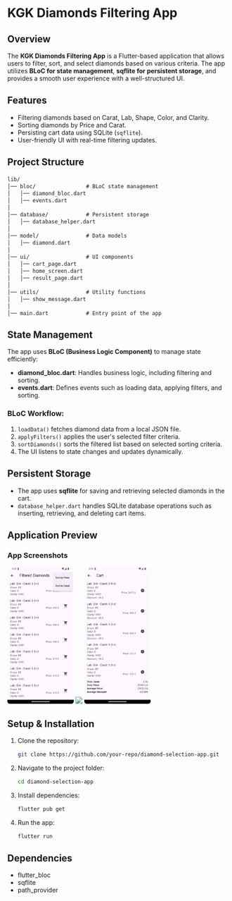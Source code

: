 # KGK Diamonds Filtering App

## Overview

The **KGK Diamonds Filtering App** is a Flutter-based application that allows users to filter, sort, and select diamonds based on various criteria. The app utilizes **BLoC for state management**, **sqflite for persistent storage**, and provides a smooth user experience with a well-structured UI.

## Features

- Filtering diamonds based on Carat, Lab, Shape, Color, and Clarity.
- Sorting diamonds by Price and Carat.
- Persisting cart data using SQLite (`sqflite`).
- User-friendly UI with real-time filtering updates.

## Project Structure

```
lib/
│── bloc/                # BLoC state management
│   │── diamond_bloc.dart
│   │── events.dart
│
│── database/            # Persistent storage
│   │── database_helper.dart
│
│── model/               # Data models
│   │── diamond.dart
│
│── ui/                  # UI components
│   │── cart_page.dart
│   │── home_screen.dart
│   │── result_page.dart
│
│── utils/               # Utility functions
│   │── show_message.dart
│
│── main.dart            # Entry point of the app
```

## State Management

The app uses **BLoC (Business Logic Component)** to manage state efficiently:

- **diamond\_bloc.dart**: Handles business logic, including filtering and sorting.
- **events.dart**: Defines events such as loading data, applying filters, and sorting.

### BLoC Workflow:

1. `loadData()` fetches diamond data from a local JSON file.
2. `applyFilters()` applies the user's selected filter criteria.
3. `sortDiamonds()` sorts the filtered list based on selected sorting criteria.
4. The UI listens to state changes and updates dynamically.

## Persistent Storage

- The app uses **sqflite** for saving and retrieving selected diamonds in the cart.
- `database_helper.dart` handles SQLite database operations such as inserting, retrieving, and deleting cart items.

## Application Preview

<h3>App Screenshots</h3>

<p float="left">
  <img src="assets/screenshots/filter_page.png" width="30%" />
  <img src="assets/screenshots/result_page.png" width="30%" />
  <img src="assets/screenshots/cart_page.png" width="30%" />
</p>





## Setup & Installation

1. Clone the repository:
   ```sh
   git clone https://github.com/your-repo/diamond-selection-app.git
   ```
2. Navigate to the project folder:
   ```sh
   cd diamond-selection-app
   ```
3. Install dependencies:
   ```sh
   flutter pub get
   ```
4. Run the app:
   ```sh
   flutter run
   ```

## Dependencies

- flutter\_bloc
- sqflite
- path\_provider

